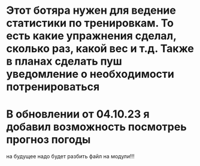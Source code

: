 # Этот ботяра нужен для ведение статистики по тренировкам. То есть какие упражнения сделал, сколько раз, какой вес и т.д. Также в планах сделать пуш уведомление о необходимости потренироваться 
# В обновлении от 04.10.23 я добавил возможность посмотреь прогноз погоды 
на будущее надо будет разбить файл на модули!!!
